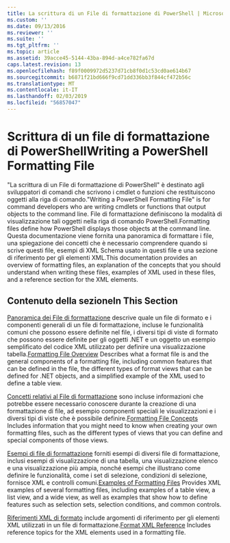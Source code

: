 ```yaml
---
title: La scrittura di un File di formattazione di PowerShell | Microsoft Docs
ms.custom: ''
ms.date: 09/13/2016
ms.reviewer: ''
ms.suite: ''
ms.tgt_pltfrm: ''
ms.topic: article
ms.assetid: 39acce45-5144-43ba-894d-a4ce782fa67d
caps.latest.revision: 13
ms.openlocfilehash: f89f0009972d5237d71cb8f0d1c53cd0ae614b67
ms.sourcegitcommit: b6871f21bd666f9cd71dd336bb3f844cf472b56c
ms.translationtype: MT
ms.contentlocale: it-IT
ms.lasthandoff: 02/03/2019
ms.locfileid: "56857047"
---
```

# <a name="writing-a-powershell-formatting-file"></a><span data-ttu-id="03ba6-102">Scrittura di un file di formattazione di PowerShell</span><span class="sxs-lookup"><span data-stu-id="03ba6-102">Writing a PowerShell Formatting File</span></span>

<span data-ttu-id="03ba6-103">"La scrittura di un File di formattazione di PowerShell" è destinato agli sviluppatori di comandi che scrivono i cmdlet o funzioni che restituiscono oggetti alla riga di comando.</span><span class="sxs-lookup"><span data-stu-id="03ba6-103">"Writing a PowerShell Formatting File" is for command developers who are writing cmdlets or functions that output objects to the command line.</span></span> <span data-ttu-id="03ba6-104">File di formattazione definiscono la modalità di visualizzazione tali oggetti nella riga di comando PowerShell.</span><span class="sxs-lookup"><span data-stu-id="03ba6-104">Formatting files define how PowerShell displays those objects at the command line.</span></span> <span data-ttu-id="03ba6-105">Questa documentazione viene fornita una panoramica di formattare i file, una spiegazione dei concetti che è necessario comprendere quando si scrive questi file, esempi di XML Schema usato in questi file e una sezione di riferimento per gli elementi XML.</span><span class="sxs-lookup"><span data-stu-id="03ba6-105">This documentation provides an overview of formatting files, an explanation of the concepts that you should understand when writing these files, examples of XML used in these files, and a reference section for the XML elements.</span></span>

## <a name="in-this-section"></a><span data-ttu-id="03ba6-106">Contenuto della sezione</span><span class="sxs-lookup"><span data-stu-id="03ba6-106">In This Section</span></span>

<span data-ttu-id="03ba6-107">[Panoramica dei File di formattazione](./formatting-file-overview.md) descrive quale un file di formato e i componenti generali di un file di formattazione, incluse le funzionalità comuni che possono essere definite nel file, i diversi tipi di viste di formato che possono essere definite per gli oggetti .NET e un oggetto un esempio semplificato del codice XML utilizzato per definire una visualizzazione tabella.</span><span class="sxs-lookup"><span data-stu-id="03ba6-107">[Formatting File Overview](./formatting-file-overview.md) Describes what a format file is and the general components of a formatting file, including common features that can be defined in the file, the different types of format views that can be defined for .NET objects, and a simplified example of the XML used to define a table view.</span></span>

<span data-ttu-id="03ba6-108">[Concetti relativi al File di formattazione](./formatting-file-concepts.md) sono incluse informazioni che potrebbe essere necessario conoscere durante la creazione di una formattazione di file, ad esempio componenti speciali le visualizzazioni e i diversi tipi di viste che è possibile definire.</span><span class="sxs-lookup"><span data-stu-id="03ba6-108">[Formatting File Concepts](./formatting-file-concepts.md) Includes information that you might need to know when creating your own formatting files, such as the different types of views that you can define and special components of those views.</span></span>

<span data-ttu-id="03ba6-109">[Esempi di file di formattazione](./examples-of-formatting-files.md) forniti esempi di diversi file di formattazione, inclusi esempi di visualizzazione di una tabella, una visualizzazione elenco e una visualizzazione più ampia, nonché esempi che illustrano come definire le funzionalità, come i set di selezione, condizioni di selezione, fornisce XML e controlli comuni.</span><span class="sxs-lookup"><span data-stu-id="03ba6-109">[Examples of Formatting Files](./examples-of-formatting-files.md) Provides XML examples of several formatting files, including examples of a table view, a list view, and a wide view, as well as examples that show how to define features such as selection sets, selection conditions, and common controls.</span></span>

<span data-ttu-id="03ba6-110">[Riferimenti XML di formato](./format-schema-xml-reference.md) include argomenti di riferimento per gli elementi XML utilizzati in un file di formattazione.</span><span class="sxs-lookup"><span data-stu-id="03ba6-110">[Format XML Reference](./format-schema-xml-reference.md) Includes reference topics for the XML elements used in a formatting file.</span></span>
